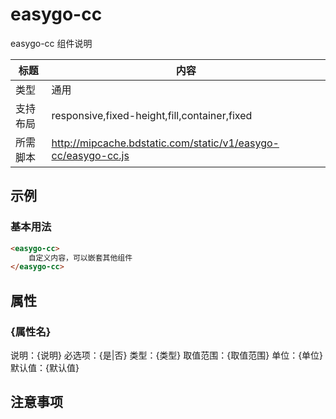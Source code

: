 # easygo-cc

easygo-cc 组件说明

标题|内容
----|----
类型|通用
支持布局|responsive,fixed-height,fill,container,fixed
所需脚本|http://mipcache.bdstatic.com/static/v1/easygo-cc/easygo-cc.js

## 示例

### 基本用法
```html
<easygo-cc>
    自定义内容，可以嵌套其他组件
</easygo-cc>
```

## 属性

### {属性名}

说明：{说明}
必选项：{是|否}
类型：{类型}
取值范围：{取值范围}
单位：{单位}
默认值：{默认值}

## 注意事项

